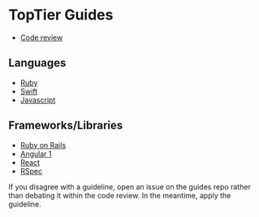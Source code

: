 TopTier Guides
======

* [Code review](./code-review)

## Languages

* [Ruby](./ruby)
* [Swift](https://github.com/raywenderlich/swift-style-guide)
* [Javascript](https://github.com/airbnb/javascript)

## Frameworks/Libraries

* [Ruby on Rails](./ruby/rails.md)
* [Angular 1](https://github.com/johnpapa/angular-styleguide/blob/master/a1)
* [React](https://github.com/airbnb/javascript/tree/master/react)
* [RSpec](http://betterspecs.org)


If you disagree with a guideline, open an issue on the guides repo rather than
debating it within the code review. In the meantime, apply the guideline.
